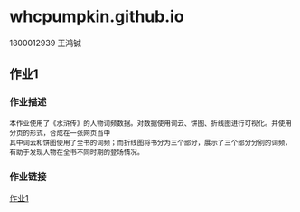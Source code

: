 # whcpumpkin.github.io
1800012939 王鸿铖
 ## 作业1
 ### 作业描述
    本作业使用了《水浒传》的人物词频数据。对数据使用词云、饼图、折线图进行可视化。并使用分页的形式，合成在一张网页当中
    其中词云和饼图使用了全书的词频；而折线图将书分为三个部分，展示了三个部分分别的词频，有助于发现人物在全书不同时期的登场情况。
### 作业链接
   [作业1](https://whcpumpkin.github.io/tab_base.html)
